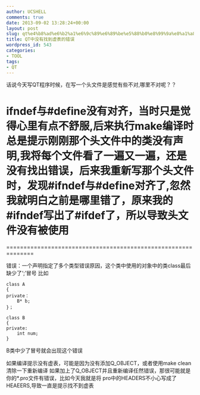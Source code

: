 ```yaml
---
author: UCSHELL
comments: true
date: 2013-09-02 13:28:24+00:00
layout: post
slug: qt%e4%b8%ad%e6%b2%a1%e6%9c%89%e6%89%be%e5%88%b0%e8%99%9a%e8%a1%a8%e7%9a%84%e9%94%99%e8%af%af
title: QT中没有找到虚表的错误
wordpress_id: 543
categories:
- TOOL
tags:
- QT
---
```


话说今天写QT程序时候，在写一个头文件是感觉有些不对,哪里不对呢？？
# ifndef与#define没有对齐，当时只是觉得心里有点不舒服,后来执行make编译时总是提示刚刚那个头文件中的类没有声明,我将每个文件看了一遍又一遍，还是没有找出错误，后来我重新写那个头文件时，发现#ifndef与#define对齐了,忽然我就明白之前是哪里错了，原来我的#ifndef写出了#ifdef了，所以导致头文件没有被使用

==============================================================

错误：一个声明指定了多个类型错误原因，这个类中使用的对象中的类class最后缺少了‘;’冒号
比如

    
    class A
    {
    private：
        B* b;
    }；
    
    class B
    {
    private:
        int num;
    }


B类中少了冒号就会出现这个错误

如果编译提示没有虚表，可能是因为没有添加Q\_OBJECT，或者使用make clean清除一下重新编译
如果加上了Q_OBJECT并且重新编译任然错误，那很可能就是你的*.pro文件有错误，比如今天我就是将
pro中的HEADERS不小心写成了HEAEERS,导致一直是提示找不到虚表
